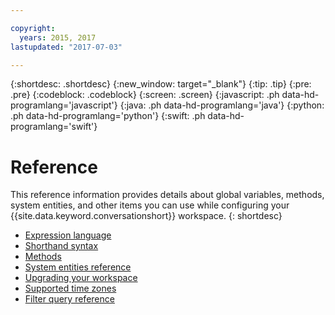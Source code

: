 ```yaml
---

copyright:
  years: 2015, 2017
lastupdated: "2017-07-03"

---
```


{:shortdesc: .shortdesc}
{:new_window: target="_blank"}
{:tip: .tip}
{:pre: .pre}
{:codeblock: .codeblock}
{:screen: .screen}
{:javascript: .ph data-hd-programlang='javascript'}
{:java: .ph data-hd-programlang='java'}
{:python: .ph data-hd-programlang='python'}
{:swift: .ph data-hd-programlang='swift'}

# Reference

This reference information provides details about global variables, methods, system entities, and other items you can use while configuring your {{site.data.keyword.conversationshort}} workspace.
{: shortdesc}

-   [Expression language](expression-language.html)
-   [Shorthand syntax](dialog-shorthand.html)
-   [Methods](dialog-methods.html)
-   [System entities reference](system-entities.html)
-   [Upgrading your workspace](upgrading.html)
-   [Supported time zones](supported-timezones.html)
-   [Filter query reference](filter-reference.html)


